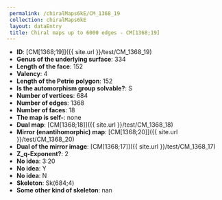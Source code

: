 ```yaml
--- 
 permalink: /chiralMaps6kE/CM_1368_19 
 collection: chiralMaps6kE
 layout: dataEntry
 title: Chiral maps up to 6000 edges - CM[1368;19]
---
```


- **ID**: [CM[1368;19]]({{ site.url }}/test/CM_1368_19)
- **Genus of the underlying surface**: 334
- **Length of the face**: 152
- **Valency**: 4
- **Length of the Petrie polygon**: 152
- **Is the automorphism group solvable?**: S
- **Number of vertices**: 684
- **Number of edges**: 1368
- **Number of faces**: 18
- **The map is self-**: none
- **Dual map**: [CM[1368;18]]({{ site.url }}/test/CM_1368_18)
- **Mirror (enantihomorphic) map**: [CM[1368;20]]({{ site.url }}/test/CM_1368_20)
- **Dual of the mirror image**: [CM[1368;17]]({{ site.url }}/test/CM_1368_17)
- **Z_q-Exponent?**: 2
- **No idea**:  3:20
- **No idea**: Y
- **No idea**: N
- **Skeleton**: Sk(684;4)
- **Some other kind of skeleton**: nan
